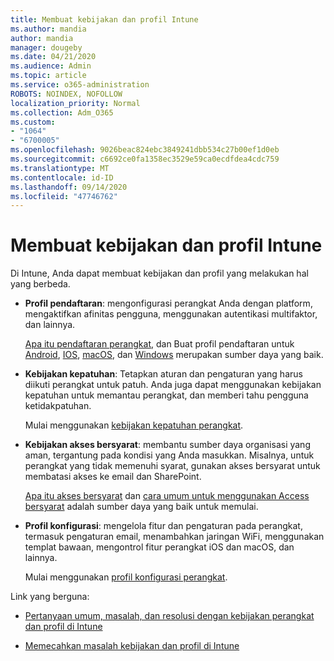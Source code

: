 ```yaml
---
title: Membuat kebijakan dan profil Intune
ms.author: mandia
author: mandia
manager: dougeby
ms.date: 04/21/2020
ms.audience: Admin
ms.topic: article
ms.service: o365-administration
ROBOTS: NOINDEX, NOFOLLOW
localization_priority: Normal
ms.collection: Adm_O365
ms.custom:
- "1064"
- "6700005"
ms.openlocfilehash: 9026beac824ebc3849241dbb534c27b00ef1d0eb
ms.sourcegitcommit: c6692ce0fa1358ec3529e59ca0ecdfdea4cdc759
ms.translationtype: MT
ms.contentlocale: id-ID
ms.lasthandoff: 09/14/2020
ms.locfileid: "47746762"
---
```

# <a name="creating-intune-policy-and-profiles"></a>Membuat kebijakan dan profil Intune

Di Intune, Anda dapat membuat kebijakan dan profil yang melakukan hal yang berbeda.

- **Profil pendaftaran**: mengonfigurasi perangkat Anda dengan platform, mengaktifkan afinitas pengguna, menggunakan autentikasi multifaktor, dan lainnya.

  [Apa itu pendaftaran perangkat](https://docs.microsoft.com/intune/device-enrollment), dan Buat profil pendaftaran untuk [Android](https://docs.microsoft.com/intune/android-enroll), [IOS](https://docs.microsoft.com/intune/ios-enroll), [macOS](https://docs.microsoft.com/intune/macos-enroll), dan [Windows](https://docs.microsoft.com/intune/windows-enrollment-methods) merupakan sumber daya yang baik.

- **Kebijakan kepatuhan**: Tetapkan aturan dan pengaturan yang harus diikuti perangkat untuk patuh. Anda juga dapat menggunakan kebijakan kepatuhan untuk memantau perangkat, dan memberi tahu pengguna ketidakpatuhan.

  Mulai menggunakan [kebijakan kepatuhan perangkat](https://docs.microsoft.com/intune/device-compliance-get-started).
- **Kebijakan akses bersyarat**: membantu sumber daya organisasi yang aman, tergantung pada kondisi yang Anda masukkan. Misalnya, untuk perangkat yang tidak memenuhi syarat, gunakan akses bersyarat untuk membatasi akses ke email dan SharePoint.

  [Apa itu akses bersyarat](https://docs.microsoft.com/intune/conditional-access) dan [cara umum untuk menggunakan Access bersyarat](https://docs.microsoft.com/intune/conditional-access-intune-common-ways-use) adalah sumber daya yang baik untuk memulai.

- **Profil konfigurasi**: mengelola fitur dan pengaturan pada perangkat, termasuk pengaturan email, menambahkan jaringan WiFi, menggunakan templat bawaan, mengontrol fitur perangkat iOS dan macOS, dan lainnya.

  Mulai menggunakan [profil konfigurasi perangkat](https://docs.microsoft.com/intune/device-profiles).

Link yang berguna:

- [Pertanyaan umum, masalah, dan resolusi dengan kebijakan perangkat dan profil di Intune](https://docs.microsoft.com/intune/device-profile-troubleshoot)

- [Memecahkan masalah kebijakan dan profil di Intune](https://docs.microsoft.com/intune/troubleshoot-policies-in-microsoft-intune)
